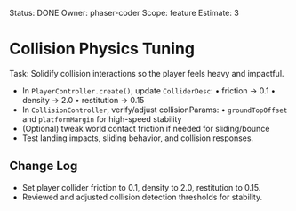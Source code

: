 Status: DONE
Owner: phaser-coder
Scope: feature
Estimate: 3

# Collision Physics Tuning

Task: Solidify collision interactions so the player feels heavy and impactful.
  - In `PlayerController.create()`, update `ColliderDesc`:
    • friction -> 0.1
    • density -> 2.0
    • restitution -> 0.15
  - In `CollisionController`, verify/adjust collisionParams:
    • `groundTopOffset` and `platformMargin` for high-speed stability
  - (Optional) tweak world contact friction if needed for sliding/bounce
  - Test landing impacts, sliding behavior, and collision responses.

## Change Log
- Set player collider friction to 0.1, density to 2.0, restitution to 0.15.
- Reviewed and adjusted collision detection thresholds for stability.